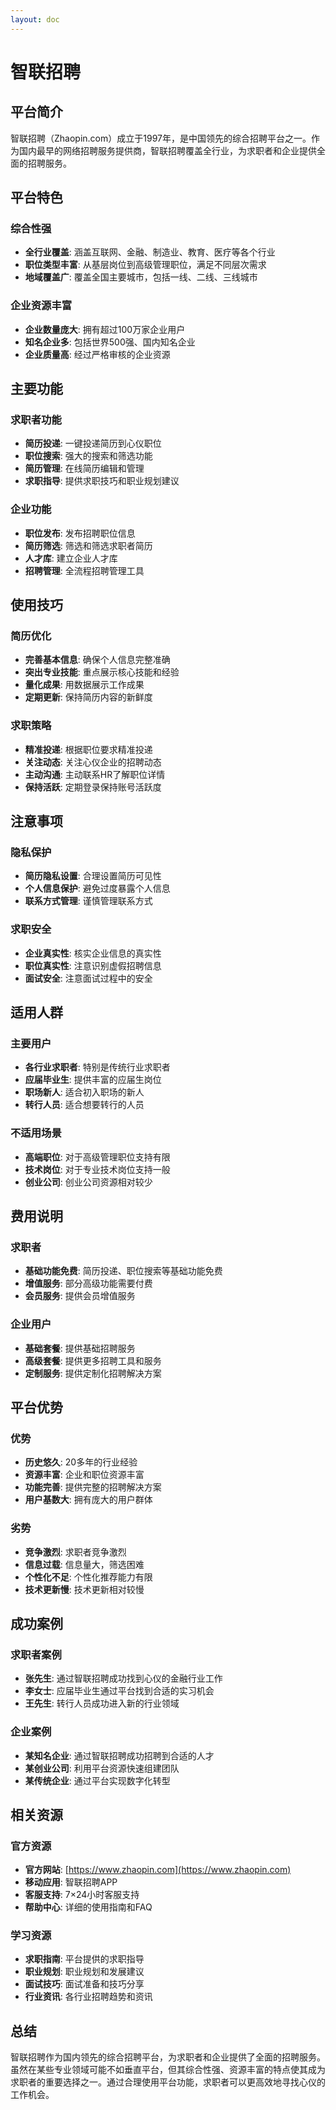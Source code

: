 ```yaml
---
layout: doc
---
```


# 智联招聘

## 平台简介

智联招聘（Zhaopin.com）成立于1997年，是中国领先的综合招聘平台之一。作为国内最早的网络招聘服务提供商，智联招聘覆盖全行业，为求职者和企业提供全面的招聘服务。

## 平台特色

### 综合性强
- **全行业覆盖**: 涵盖互联网、金融、制造业、教育、医疗等各个行业
- **职位类型丰富**: 从基层岗位到高级管理职位，满足不同层次需求
- **地域覆盖广**: 覆盖全国主要城市，包括一线、二线、三线城市

### 企业资源丰富
- **企业数量庞大**: 拥有超过100万家企业用户
- **知名企业多**: 包括世界500强、国内知名企业
- **企业质量高**: 经过严格审核的企业资源

## 主要功能

### 求职者功能
- **简历投递**: 一键投递简历到心仪职位
- **职位搜索**: 强大的搜索和筛选功能
- **简历管理**: 在线简历编辑和管理
- **求职指导**: 提供求职技巧和职业规划建议

### 企业功能
- **职位发布**: 发布招聘职位信息
- **简历筛选**: 筛选和筛选求职者简历
- **人才库**: 建立企业人才库
- **招聘管理**: 全流程招聘管理工具

## 使用技巧

### 简历优化
- **完善基本信息**: 确保个人信息完整准确
- **突出专业技能**: 重点展示核心技能和经验
- **量化成果**: 用数据展示工作成果
- **定期更新**: 保持简历内容的新鲜度

### 求职策略
- **精准投递**: 根据职位要求精准投递
- **关注动态**: 关注心仪企业的招聘动态
- **主动沟通**: 主动联系HR了解职位详情
- **保持活跃**: 定期登录保持账号活跃度

## 注意事项

### 隐私保护
- **简历隐私设置**: 合理设置简历可见性
- **个人信息保护**: 避免过度暴露个人信息
- **联系方式管理**: 谨慎管理联系方式

### 求职安全
- **企业真实性**: 核实企业信息的真实性
- **职位真实性**: 注意识别虚假招聘信息
- **面试安全**: 注意面试过程中的安全

## 适用人群

### 主要用户
- **各行业求职者**: 特别是传统行业求职者
- **应届毕业生**: 提供丰富的应届生岗位
- **职场新人**: 适合初入职场的新人
- **转行人员**: 适合想要转行的人员

### 不适用场景
- **高端职位**: 对于高级管理职位支持有限
- **技术岗位**: 对于专业技术岗位支持一般
- **创业公司**: 创业公司资源相对较少

## 费用说明

### 求职者
- **基础功能免费**: 简历投递、职位搜索等基础功能免费
- **增值服务**: 部分高级功能需要付费
- **会员服务**: 提供会员增值服务

### 企业用户
- **基础套餐**: 提供基础招聘服务
- **高级套餐**: 提供更多招聘工具和服务
- **定制服务**: 提供定制化招聘解决方案

## 平台优势

### 优势
- **历史悠久**: 20多年的行业经验
- **资源丰富**: 企业和职位资源丰富
- **功能完善**: 提供完整的招聘解决方案
- **用户基数大**: 拥有庞大的用户群体

### 劣势
- **竞争激烈**: 求职者竞争激烈
- **信息过载**: 信息量大，筛选困难
- **个性化不足**: 个性化推荐能力有限
- **技术更新慢**: 技术更新相对较慢

## 成功案例

### 求职者案例
- **张先生**: 通过智联招聘成功找到心仪的金融行业工作
- **李女士**: 应届毕业生通过平台找到合适的实习机会
- **王先生**: 转行人员成功进入新的行业领域

### 企业案例
- **某知名企业**: 通过智联招聘成功招聘到合适的人才
- **某创业公司**: 利用平台资源快速组建团队
- **某传统企业**: 通过平台实现数字化转型

## 相关资源

### 官方资源
- **官方网站**: [https://www.zhaopin.com](https://www.zhaopin.com)
- **移动应用**: 智联招聘APP
- **客服支持**: 7×24小时客服支持
- **帮助中心**: 详细的使用指南和FAQ

### 学习资源
- **求职指南**: 平台提供的求职指导
- **职业规划**: 职业规划和发展建议
- **面试技巧**: 面试准备和技巧分享
- **行业资讯**: 各行业招聘趋势和资讯

## 总结

智联招聘作为国内领先的综合招聘平台，为求职者和企业提供了全面的招聘服务。虽然在某些专业领域可能不如垂直平台，但其综合性强、资源丰富的特点使其成为求职者的重要选择之一。通过合理使用平台功能，求职者可以更高效地寻找心仪的工作机会。
